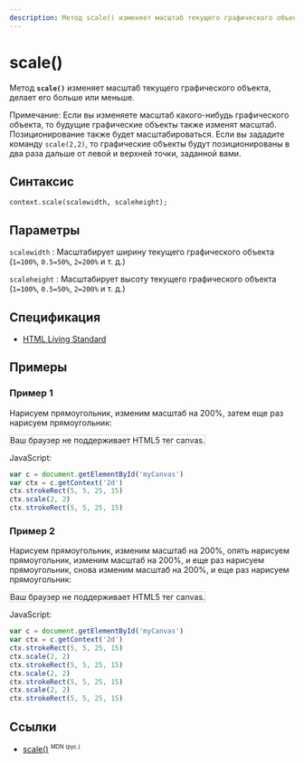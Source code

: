 ```yaml
---
description: Метод scale() изменяет масштаб текущего графического объекта, делает его больше или меньше
---
```


# scale()

Метод **`scale()`** изменяет масштаб текущего графического объекта, делает его больше или меньше.

Примечание: Если вы изменяете масштаб какого-нибудь графического объекта, то будущие графические объекты также изменят масштаб. Позиционирование также будет масштабироваться. Если вы зададите команду `scale(2,2)`, то графические объекты будут позиционированы в два раза дальше от левой и верхней точки, заданной вами.

## Синтаксис

```
context.scale(scalewidth, scaleheight);
```

## Параметры

`scalewidth`
: Масштабирует ширину текущего графического объекта (`1=100%`, `0.5=50%`, `2=200%` и т. д.)

`scaleheight`
: Масштабирует высоту текущего графического объекта (`1=100%`, `0.5=50%`, `2=200%` и т. д.)

## Спецификация

- [HTML Living Standard](https://html.spec.whatwg.org/multipage/canvas.html#dom-context-2d-scale)

## Примеры

### Пример 1

Нарисуем прямоугольник, изменим масштаб на 200%, затем еще раз нарисуем прямоугольник:

<canvas id="myCanvas" width="300" height="150" style="border:1px solid #d3d3d3;background:#ffffff;">
Ваш браузер не поддерживает HTML5 тег canvas.
</canvas>
<script>
var c=document.getElementById("myCanvas");
var canvOK=1;
try {c.getContext("2d");}
catch (er) {canvOK=0;}
if (canvOK==1){
var ctx=c.getContext("2d");
ctx.strokeRect(5,5,25,15);
ctx.scale(2,2);
ctx.strokeRect(5,5,25,15);}
</script>

JavaScript:

```js
var c = document.getElementById('myCanvas')
var ctx = c.getContext('2d')
ctx.strokeRect(5, 5, 25, 15)
ctx.scale(2, 2)
ctx.strokeRect(5, 5, 25, 15)
```

### Пример 2

Нарисуем прямоугольник, изменим масштаб на 200%, опять нарисуем прямоугольник, изменим масштаб на 200%, и еще раз нарисуем прямоугольник, снова изменим масштаб на 200%, и еще раз нарисуем прямоугольник:

<canvas id="myCanvas2" width="300" height="170" style="border:1px solid #d3d3d3;background:#ffffff;">
Ваш браузер не поддерживает HTML5 тег canvas.
</canvas>
<script>
var c=document.getElementById("myCanvas2");
var ctx=c.getContext("2d");
ctx.strokeRect(5,5,25,15);
ctx.scale(2,2);
ctx.strokeRect(5,5,25,15);
ctx.scale(2,2);
ctx.strokeRect(5,5,25,15);
ctx.scale(2,2);
ctx.strokeRect(5,5,25,15);
</script>

JavaScript:

```js
var c = document.getElementById('myCanvas')
var ctx = c.getContext('2d')
ctx.strokeRect(5, 5, 25, 15)
ctx.scale(2, 2)
ctx.strokeRect(5, 5, 25, 15)
ctx.scale(2, 2)
ctx.strokeRect(5, 5, 25, 15)
ctx.scale(2, 2)
ctx.strokeRect(5, 5, 25, 15)
```

## Ссылки

- [scale()](https://developer.mozilla.org/en-US/docs/Web/API/CanvasRenderingContext2D/scale) <sup><small>MDN (рус.)</small></sup>
